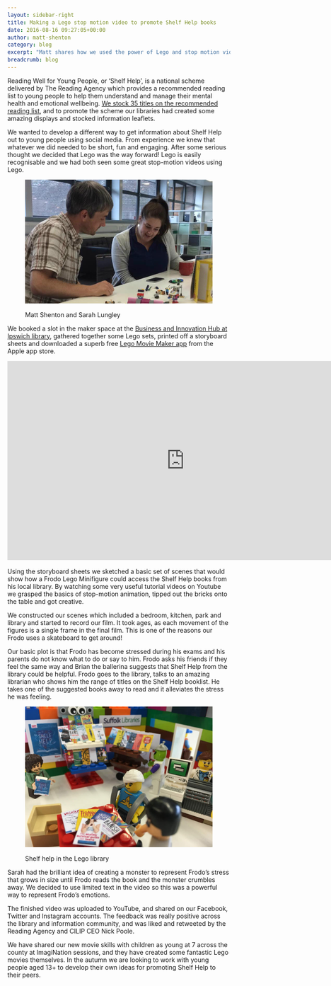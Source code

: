 ```yaml
---
layout: sidebar-right
title: Making a Lego stop motion video to promote Shelf Help books
date: 2016-08-16 09:27:05+00:00
author: matt-shenton
category: blog
excerpt: "Matt shares how we used the power of Lego and stop motion video to promote self-help reading for young people."
breadcrumb: blog
---
```


Reading Well for Young People, or ‘Shelf Help’, is a national scheme delivered by The Reading Agency which provides a recommended reading list to young people to help them understand and manage their mental health and emotional wellbeing. [We stock 35 titles on the recommended reading list](/health/lists/health-lists/reading-well-for-young-people/), and to promote the scheme our libraries had created some amazing displays and stocked information leaflets.

We wanted to develop a different way to get information about Shelf Help out to young people using social media. From experience we knew that whatever we did needed to be short, fun and engaging. After some serious thought we decided that Lego was the way forward! Lego is easily recognisable and we had both seen some great stop-motion videos using Lego.

<figure>
<img src="/images/article/matt-and-sarah.jpg" alt="Matt Shenton and Sarah Lungley">
<figcaption><p>Matt Shenton and Sarah Lungley</p></figcaption>
</figure>

We booked a slot in the maker space at the [Business and Innovation Hub at Ipswich library](https://www.suffolklibraries.co.uk/libraries/hub/), gathered together some Lego sets, printed off a storyboard sheets and downloaded a superb free [Lego Movie Maker app](https://itunes.apple.com/gb/app/lego-movie-maker/id516001587?mt=8) from the Apple app store.

<div class="custom-constrain"><iframe width="800" height="450" src="https://www.youtube.com/embed/COtyp-l2iVo?rel=0&amp;controls=0&amp;showinfo=0" frameborder="0" allowfullscreen></iframe></div>

Using the storyboard sheets we sketched a basic set of scenes that would show how a Frodo Lego Minifigure could access the Shelf Help books from his local library. By watching some very useful tutorial videos on Youtube we grasped the basics of stop-motion animation, tipped out the bricks onto the table and got creative.

We constructed our scenes which included a bedroom, kitchen, park and library and started to record our film. It took ages, as each movement of the figures is a single frame in the final film. This is one of the reasons our Frodo uses a skateboard to get around!

Our basic plot is that Frodo has become stressed during his exams and his parents do not know what to do or say to him. Frodo asks his friends if they feel the same way and Brian the ballerina suggests that Shelf Help from the library could be helpful. Frodo goes to the library, talks to an amazing librarian who shows him the range of titles on the Shelf Help booklist. He takes one of the suggested books away to read and it alleviates the stress he was feeling.

<figure>
<img src="/images/article/shelf-help-library.jpg" alt="Lego figures in a library">
<figcaption><p>Shelf help in the Lego library</p></figcaption>
</figure>

Sarah had the brilliant idea of creating a monster to represent Frodo’s stress that grows in size until Frodo reads the book and the monster crumbles away. We decided to use limited text in the video so this was a powerful way to represent Frodo’s emotions.

The finished video was uploaded to YouTube, and shared on our Facebook, Twitter and Instagram accounts. The feedback was really positive across the library and information community, and was liked and retweeted by the Reading Agency and CILIP CEO Nick Poole.

We have shared our new movie skills with children as young at 7 across the county at ImagiNation sessions, and they have created some fantastic Lego movies themselves. In the autumn we are looking to work with young people aged 13+ to develop their own ideas for promoting Shelf Help to their peers.
